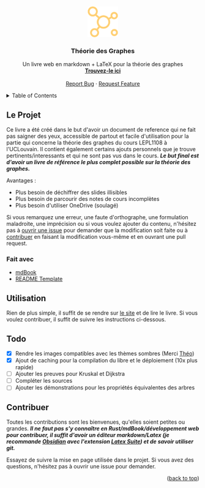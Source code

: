 
<a name="readme-top"></a>



<!-- PROJECT LOGO -->
<br />
<div align="center">
  <a href="https://github.com/maxdeboeck/TheorieDesGraphes">
    <img src="src/assets/logo.svg" alt="Logo" width="80" height="80">
  </a>

  <h3 align="center">Théorie des Graphes</h3>

  <p align="center">
    Un livre web en markdown + LaTeX pour la théorie des graphes
    <br />
    <a href="https://maxdeboeck.github.io/TheorieDesGraphes/"><strong>Trouvez-le ici</strong></a>
    <br />
    <br />
    <a href="https://github.com/maxdeboeck/TheorieDesGraphes/issues">Report Bug</a>
    ·
    <a href="https://github.com/maxdeboeck/TheorieDesGraphes/issues">Request Feature</a>
  </p>
</div>



<!-- TABLE OF CONTENTS -->
<details>
  <summary>Table of Contents</summary>
  <ol>
    <li>
      <a href="#le-projet">About The Project</a>
      <ul>
        <li><a href="#fait-avec">Built With</a></li>
      </ul>
    </li>
    <li><a href="#utilisation">Usage</a></li>
    <li><a href="#todo">Todo</a></li>
    <li><a href="#contribuer">Contributing</a></li>
  </ol>
</details>



<!-- ABOUT THE PROJECT -->
## Le Projet

Ce livre a été créé dans le but d'avoir un document de reference qui ne fait pas saigner des yeux, accessible de partout et facile d'utilisation pour la partie qui concerne la théorie des graphes du cours LEPL1108 à l'UCLouvain. Il contient également certains ajouts personnels que je trouve pertinents/interessants et qui ne sont pas vus dans le cours. ***Le but final est d'avoir un livre de référence le plus complet possible sur la théorie des graphes.***

Avantages :
* Plus besoin de déchiffrer des slides illisibles
* Plus besoin de parcourir des notes de cours incomplètes
* Plus besoin d'utiliser OneDrive (soulagé)

Si vous remarquez une erreur, une faute d'orthographe, une formulation maladroite, une imprécision ou si vous voulez ajouter du contenu, n'hésitez pas à [ouvrir une issue](https://github.com/maxdeboeck/TheorieDesGraphes/issues) pour demander que la modification soit faite ou à <a href="#contribuer">contribuer</a> en faisant la modification vous-même et en ouvrant une pull request.


### Fait avec

* [mdBook](https://github.com/rust-lang/mdBook)
* [README Template](https://github.com/othneildrew/Best-README-Template)

<!-- Utilisation -->
## Utilisation

Rien de plus simple, il suffit de se rendre sur [le site](https://maxdeboeck.github.io/TheorieDesGraphes/) et de lire le livre. Si vous voulez contribuer, il suffit de suivre les instructions ci-dessous.


<!-- Todo -->
## Todo

- [x] Rendre les images compatibles avec les thèmes sombres (Merci [Théo](https://github.com/Kaporos))
- [x] Ajout de caching pour la compilation du libre et le déploiement (10x plus rapide)
- [ ] Ajouter les preuves pour Kruskal et Dijkstra
- [ ] Compléter les sources
- [ ] Ajouter les démonstrations pour les propriétés équivalentes des arbres

<!-- CONTRIBUTING -->
## Contribuer

Toutes les contributions sont les bienvenues, qu'elles soient petites ou grandes. ***Il ne faut pas s'y connaître en Rust/mdBook/développement web pour contribuer, il suffit d'avoir un éditeur markdown/Latex (je recommande [Obsidian](https://obsidian.md/) avec l'extension [Latex Suite](https://github.com/artisticat1/obsidian-latex-suite)) et de savoir utiliser git.***

Essayez de suivre la mise en page utilisée dans le projet. Si vous avez des questions, n'hésitez pas à ouvrir une issue pour demander.

<p align="right">(<a href="#readme-top">back to top</a>)</p>
